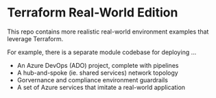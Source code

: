 # Terraform Real-World Edition

This repo contains more realistic real-world environment examples that leverage Terraform. 

For example, there is a separate module codebase for deploying ...

* An Azure DevOps (ADO) project, complete with pipelines
* A hub-and-spoke (ie. shared services) network topology
* Gorvernance and compliance environment guardrails
* A set of Azure services that imitate a real-world application
